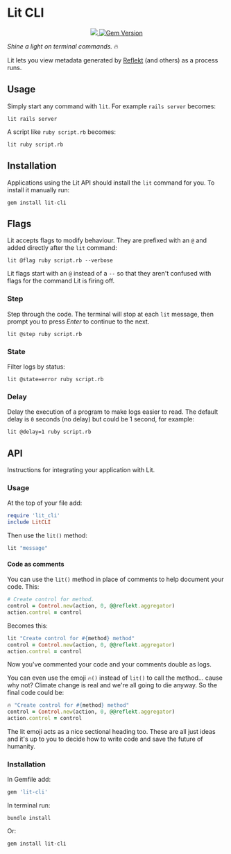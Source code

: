 # Lit CLI

<p align="center">
  <a href="https://www.mozilla.org/MPL/2.0/" alt="MPLv2 License">
    <img src="https://img.shields.io/badge/license-MPLv2-blue.svg" />
  </a>
  <a href="https://rubygems.org/gems/lit-cli">
    <img src="https://badge.fury.io/rb/lit-cli.svg" alt="Gem Version" />
  </a>
</p>

*Shine a light on terminal commands.* 🔥

Lit lets you view metadata generated by [Reflekt](https://reflekt.dev) (and others) as a process runs.

## Usage

Simply start any command with `lit`. For example `rails server` becomes:
```
lit rails server
```

A script like `ruby script.rb` becomes:
```
lit ruby script.rb
```

## Installation

Applications using the Lit API should install the `lit` command for you. To install it manually run:
```
gem install lit-cli
```

## Flags

Lit accepts flags to modify behaviour. They are prefixed with an `@` and added directly after the `lit` command:
```
lit @flag ruby script.rb --verbose
```

Lit flags start with an `@` instead of a `--` so that they aren't confused with flags for the command Lit is firing off.

### Step

Step through the code. The terminal will stop at each `lit` message, then prompt you to press *Enter* to continue to the next.
```
lit @step ruby script.rb
```

### State

Filter logs by status:
```
lit @state=error ruby script.rb
```

### Delay

Delay the execution of a program to make logs easier to read. The default delay is `0` seconds (no delay) but could be 1 second, for example:
```
lit @delay=1 ruby script.rb
```

## API

Instructions for integrating your application with Lit.

### Usage

At the top of your file add:
```ruby
require 'lit_cli'
include LitCLI
```

Then use the `lit()` method:
```ruby
lit "message"
```

#### Code as comments

You can use the `lit()` method in place of comments to help document your code. This:
```ruby
# Create control for method.
control = Control.new(action, 0, @@reflekt.aggregator)
action.control = control
```

Becomes this:
```ruby
lit "Create control for #{method} method"
control = Control.new(action, 0, @@reflekt.aggregator)
action.control = control
```

Now you've commented your code and your comments double as logs.

You can even use the emoji `🔥()` instead of `lit()` to call the method... cause why not? Climate change is real and we're all going to die anyway. So the final code could be:

```ruby
🔥 "Create control for #{method} method"
control = Control.new(action, 0, @@reflekt.aggregator)
action.control = control
```

The lit emoji acts as a nice sectional heading too. These are all just ideas and it's up to you to decide how to write code and save the future of humanity.

### Installation

In Gemfile add:
```ruby
gem 'lit-cli'
```  

In terminal run:
```
bundle install
```

Or:
```
gem install lit-cli
```
